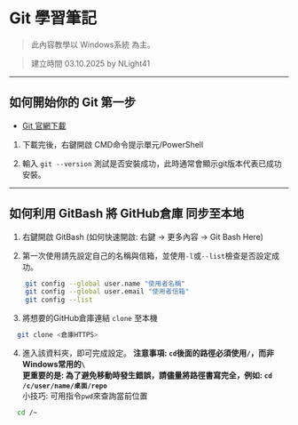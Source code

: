 # Git 學習筆記  
> 此內容教學以 Windows系統 為主。  
  
> 建立時間 03.10.2025 by NLight41  
  
---
  
## 如何開始你的 Git 第一步  
- [Git 官網下載](https://git-scm.com/downloads)  
  
1. 下載完後，右鍵開啟 CMD命令提示單元/PowerShell  
  
2. 輸入 `git --version` 測試是否安裝成功，此時通常會顯示git版本代表已成功安裝。  
  
---
  
## 如何利用 GitBash 將 GitHub倉庫 同步至本地  
1. 右鍵開啟 GitBash (如何快速開啟: 右鍵 -> 更多內容 -> Git Bash Here)  
  
2. 第一次使用請先設定自己的名稱與信箱，並使用`-l`或`--list`檢查是否設定成功。  
  
```bash
	git config --global user.name "使用者名稱"
	git config --global user.email "使用者信箱"
	git config --list
```
  
3. 將想要的GitHub倉庫連結 `clone` 至本機  
  
```bash
  git clone <倉庫HTTPS>
```

4. 進入該資料夾，即可完成設定。
**注意事項: `cd`後面的路徑必須使用`/`，而非Windows常用的`\`**  
**更重要的是: 為了避免移動時發生錯誤，請儘量將路徑書寫完全，例如: `cd /c/user/name/桌面/repo`**  
小技巧: 可用指令`pwd`來查詢當前位置

```bash
  cd /~
```

